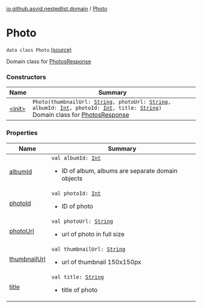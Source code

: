 [io.github.asvid.nestedlist.domain](../index.md) / [Photo](./index.md)

# Photo

`data class Photo` [(source)](https://github.com/asvid/NestedList/tree/master/app/src/main/java/io/github/asvid/nestedlist/domain/Photo.kt#L12)

Domain class for [PhotosResponse](#)

### Constructors

| Name | Summary |
|---|---|
| [&lt;init&gt;](-init-.md) | `Photo(thumbnailUrl: `[`String`](https://kotlinlang.org/api/latest/jvm/stdlib/kotlin/-string/index.html)`, photoUrl: `[`String`](https://kotlinlang.org/api/latest/jvm/stdlib/kotlin/-string/index.html)`, albumId: `[`Int`](https://kotlinlang.org/api/latest/jvm/stdlib/kotlin/-int/index.html)`, photoId: `[`Int`](https://kotlinlang.org/api/latest/jvm/stdlib/kotlin/-int/index.html)`, title: `[`String`](https://kotlinlang.org/api/latest/jvm/stdlib/kotlin/-string/index.html)`)`<br>Domain class for [PhotosResponse](#) |

### Properties

| Name | Summary |
|---|---|
| [albumId](album-id.md) | `val albumId: `[`Int`](https://kotlinlang.org/api/latest/jvm/stdlib/kotlin/-int/index.html)<ul><li>ID of album, albums are separate domain objects</li></ul> |
| [photoId](photo-id.md) | `val photoId: `[`Int`](https://kotlinlang.org/api/latest/jvm/stdlib/kotlin/-int/index.html)<ul><li>ID of photo</li></ul> |
| [photoUrl](photo-url.md) | `val photoUrl: `[`String`](https://kotlinlang.org/api/latest/jvm/stdlib/kotlin/-string/index.html)<ul><li>url of photo in full size</li></ul> |
| [thumbnailUrl](thumbnail-url.md) | `val thumbnailUrl: `[`String`](https://kotlinlang.org/api/latest/jvm/stdlib/kotlin/-string/index.html)<ul><li>url of thumbnail 150x150px</li></ul> |
| [title](title.md) | `val title: `[`String`](https://kotlinlang.org/api/latest/jvm/stdlib/kotlin/-string/index.html)<ul><li>title of photo</li></ul> |
